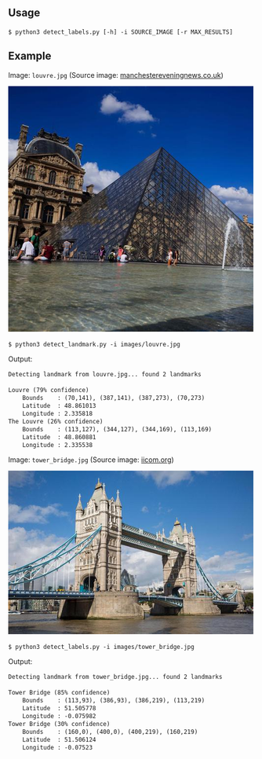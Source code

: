 ## Usage

```
$ python3 detect_labels.py [-h] -i SOURCE_IMAGE [-r MAX_RESULTS]
```

## Example

Image: `louvre.jpg` (Source image: [manchestereveningnews.co.uk](https://www.manchestereveningnews.co.uk/whats-on/whats-on-news/can-you-name-iconic-landmarks-18218766))

![img](images/louvre.jpg)

```
$ python3 detect_landmark.py -i images/louvre.jpg
```

Output:

```
Detecting landmark from louvre.jpg... found 2 landmarks

Louvre (79% confidence)
    Bounds    : (70,141), (387,141), (387,273), (70,273)
    Latitude  : 48.861013
    Longitude : 2.335818
The Louvre (26% confidence)
    Bounds    : (113,127), (344,127), (344,169), (113,169)
    Latitude  : 48.860881
    Longitude : 2.335538
```

Image: `tower_bridge.jpg` (Source image: [iicom.org](https://www.iicom.org/wp-content/uploads/London-Dec-2018.jpg))

![img](images/tower_bridge.jpg)

```
$ python3 detect_labels.py -i images/tower_bridge.jpg
```

Output:
```
Detecting landmark from tower_bridge.jpg... found 2 landmarks

Tower Bridge (85% confidence)
    Bounds    : (113,93), (386,93), (386,219), (113,219)
    Latitude  : 51.505778
    Longitude : -0.075982
Tower Bridge (30% confidence)
    Bounds    : (160,0), (400,0), (400,219), (160,219)
    Latitude  : 51.506124
    Longitude : -0.07523
```